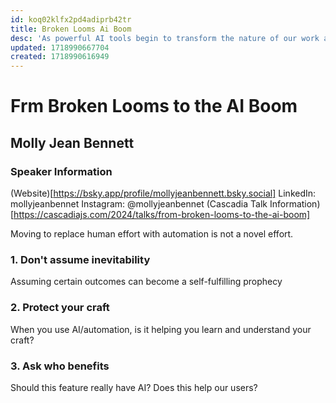 ```yaml
---
id: koq02klfx2pd4adiprb42tr
title: Broken Looms Ai Boom
desc: 'As powerful AI tools begin to transform the nature of our work as software engineers, we have much to learn from 19th century weavers and modern day garment workers about our shared history.'
updated: 1718990667704
created: 1718990616949
---
```

# Frm Broken Looms to the AI Boom
## Molly Jean Bennett

### Speaker Information
(Website)[https://bsky.app/profile/mollyjeanbennett.bsky.social]
LinkedIn: mollyjeanbennet
Instagram: @mollyjeanbennet
(Cascadia Talk Information)[https://cascadiajs.com/2024/talks/from-broken-looms-to-the-ai-boom]


Moving to replace human effort with automation is not a novel effort.

### 1. Don't assume inevitability
Assuming certain outcomes can become a self-fulfilling prophecy

### 2. Protect your craft
When you use AI/automation, is it helping you learn and understand your craft?

### 3. Ask who benefits
Should this feature really have AI? Does this help our users?
